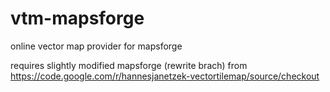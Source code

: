 vtm-mapsforge
=============

online vector map provider for mapsforge

requires slightly modified mapsforge (rewrite brach) from
https://code.google.com/r/hannesjanetzek-vectortilemap/source/checkout
